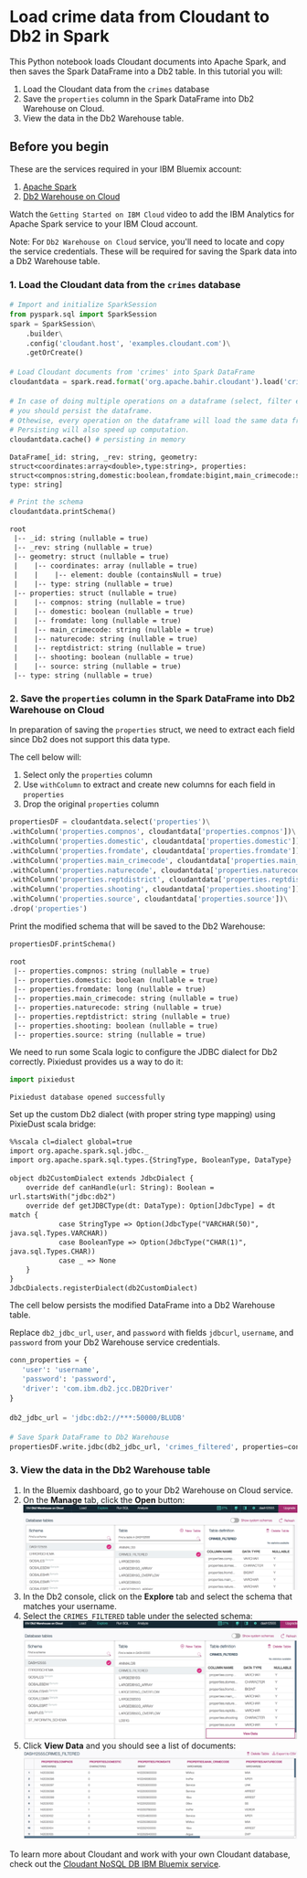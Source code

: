 
# Load crime data from Cloudant to Db2 in Spark

This Python notebook loads Cloudant documents into Apache Spark, and then saves the Spark DataFrame into a Db2 table.
In this tutorial you will:

1. Load the Cloudant data from the `crimes` database
2. Save the `properties` column in the Spark DataFrame into Db2 Warehouse on Cloud.
3. View the data in the Db2 Warehouse table.


## Before you begin 

These are the services required in your IBM Bluemix account:

1. [Apache Spark](https://console.bluemix.net/catalog/services/apache-spark)
2. [Db2 Warehouse on Cloud](https://console.bluemix.net/catalog/services/dashdb)

Watch the `Getting Started on IBM Cloud` video to add the IBM Analytics for Apache Spark service to your IBM Cloud account.

Note: For `Db2 Warehouse on Cloud` service, you'll need to locate and copy the service credentials.
These will be required for saving the Spark data into a Db2 Warehouse table.

### 1. Load the Cloudant data from the `crimes` database


```python
# Import and initialize SparkSession
from pyspark.sql import SparkSession
spark = SparkSession\
    .builder\
    .config('cloudant.host', 'examples.cloudant.com')\
    .getOrCreate()

# Load Cloudant documents from 'crimes' into Spark DataFrame
cloudantdata = spark.read.format('org.apache.bahir.cloudant').load('crimes')

# In case of doing multiple operations on a dataframe (select, filter etc.)
# you should persist the dataframe.
# Othewise, every operation on the dataframe will load the same data from Cloudant again.
# Persisting will also speed up computation.
cloudantdata.cache() # persisting in memory
```




    DataFrame[_id: string, _rev: string, geometry: struct<coordinates:array<double>,type:string>, properties: struct<compnos:string,domestic:boolean,fromdate:bigint,main_crimecode:string,naturecode:string,reptdistrict:string,shooting:boolean,source:string>, type: string]




```python
# Print the schema
cloudantdata.printSchema()
```

    root
     |-- _id: string (nullable = true)
     |-- _rev: string (nullable = true)
     |-- geometry: struct (nullable = true)
     |    |-- coordinates: array (nullable = true)
     |    |    |-- element: double (containsNull = true)
     |    |-- type: string (nullable = true)
     |-- properties: struct (nullable = true)
     |    |-- compnos: string (nullable = true)
     |    |-- domestic: boolean (nullable = true)
     |    |-- fromdate: long (nullable = true)
     |    |-- main_crimecode: string (nullable = true)
     |    |-- naturecode: string (nullable = true)
     |    |-- reptdistrict: string (nullable = true)
     |    |-- shooting: boolean (nullable = true)
     |    |-- source: string (nullable = true)
     |-- type: string (nullable = true)
    


### 2. Save the `properties` column in the Spark DataFrame into Db2 Warehouse on Cloud

In preparation of saving the `properties` struct, we need to extract each field since Db2 does not support this data type.

The cell below will:
1. Select only the `properties` column
2. Use `withColumn` to extract and create new columns for each field in `properties`
2. Drop the original `properties` column


```python
propertiesDF = cloudantdata.select('properties')\
.withColumn('properties.compnos', cloudantdata['properties.compnos'])\
.withColumn('properties.domestic', cloudantdata['properties.domestic'])\
.withColumn('properties.fromdate', cloudantdata['properties.fromdate'])\
.withColumn('properties.main_crimecode', cloudantdata['properties.main_crimecode'])\
.withColumn('properties.naturecode', cloudantdata['properties.naturecode'])\
.withColumn('properties.reptdistrict', cloudantdata['properties.reptdistrict'])\
.withColumn('properties.shooting', cloudantdata['properties.shooting'])\
.withColumn('properties.source', cloudantdata['properties.source'])\
.drop('properties')
```

Print the modified schema that will be saved to the Db2 Warehouse:


```python
propertiesDF.printSchema()
```

    root
     |-- properties.compnos: string (nullable = true)
     |-- properties.domestic: boolean (nullable = true)
     |-- properties.fromdate: long (nullable = true)
     |-- properties.main_crimecode: string (nullable = true)
     |-- properties.naturecode: string (nullable = true)
     |-- properties.reptdistrict: string (nullable = true)
     |-- properties.shooting: boolean (nullable = true)
     |-- properties.source: string (nullable = true)
    


We need to run some Scala logic to configure the JDBC dialect for Db2 correctly. Pixiedust provides us a way to do it:


```python
import pixiedust
```

    Pixiedust database opened successfully

Set up the custom Db2 dialect (with proper string type mapping) using PixieDust scala bridge:


```
%%scala cl=dialect global=true
import org.apache.spark.sql.jdbc._
import org.apache.spark.sql.types.{StringType, BooleanType, DataType}

object db2CustomDialect extends JdbcDialect {
    override def canHandle(url: String): Boolean = url.startsWith("jdbc:db2")
    override def getJDBCType(dt: DataType): Option[JdbcType] = dt match {
            case StringType => Option(JdbcType("VARCHAR(50)", java.sql.Types.VARCHAR))
            case BooleanType => Option(JdbcType("CHAR(1)", java.sql.Types.CHAR))
            case _ => None
    }
}
JdbcDialects.registerDialect(db2CustomDialect)
```

The cell below persists the modified DataFrame into a Db2 Warehouse table.

Replace `db2_jdbc_url`, `user`, and `password` with fields `jdbcurl`, `username`, and `password` from your Db2 Warehouse service credentials.


```python
conn_properties = {
   'user': 'username',
   'password': 'password',
   'driver': 'com.ibm.db2.jcc.DB2Driver'
}

db2_jdbc_url = 'jdbc:db2://***:50000/BLUDB'

# Save Spark DataFrame to Db2 Warehouse
propertiesDF.write.jdbc(db2_jdbc_url, 'crimes_filtered', properties=conn_properties)
```

### 3. View the data in the Db2 Warehouse table
1. In the Bluemix dashboard, go to your Db2 Warehouse on Cloud service.
2. On the **Manage** tab, click the **Open** button:
![Open button image](crimes-open-button.png)
3. In the Db2 console, click on the **Explore** tab and select the schema that matches your username.
4. Select the `CRIMES_FILTERED` table under the selected schema:
![View data image](crimes-view-data.png)
5. Click **View Data** and you should see a list of documents:
![Crimes table image](crimes-table.png)

To learn more about Cloudant and work with your own Cloudant database, check out the 
[Cloudant NoSQL DB IBM Bluemix service](https://console.bluemix.net/catalog/services/cloudant-nosql-db).
